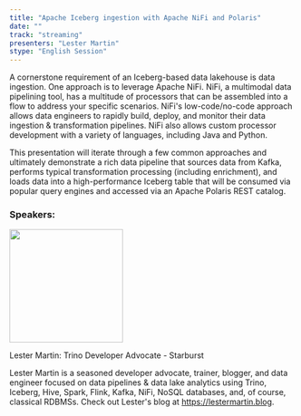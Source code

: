 ```yaml
---
title: "Apache Iceberg ingestion with Apache NiFi and Polaris"
date: ""
track: "streaming"
presenters: "Lester Martin"
stype: "English Session"
---
```


A cornerstone requirement of an Iceberg-based data lakehouse is data ingestion. One approach is to leverage Apache NiFi. NiFi, a multimodal data pipelining tool, has a multitude of processors that can be assembled into a flow to address your specific scenarios. NiFi's low-code/no-code approach allows data engineers to rapidly build, deploy, and monitor their data ingestion & transformation pipelines. NiFi also allows custom processor development with a variety of languages, including Java and Python.

This presentation will iterate through a few common approaches and ultimately demonstrate a rich data pipeline that sources data from Kafka, performs typical transformation processing (including enrichment), and loads data into a high-performance Iceberg table that will be consumed via popular query engines and accessed via an Apache Polaris REST catalog.

### Speakers:


<img src="https://sessionize.com/image/7ced-400o400o1-nQpjeSxnTeKrZ8WmXy1V7q.jpg" width="200" /><br/>

Lester Martin: Trino Developer Advocate - Starburst

Lester Martin is a seasoned developer advocate, trainer, blogger, and data engineer focused on data pipelines & data lake analytics using Trino, Iceberg, Hive, Spark, Flink, Kafka, NiFi, NoSQL databases, and, of course, classical RDBMSs.  Check out Lester's blog at https://lestermartin.blog.
